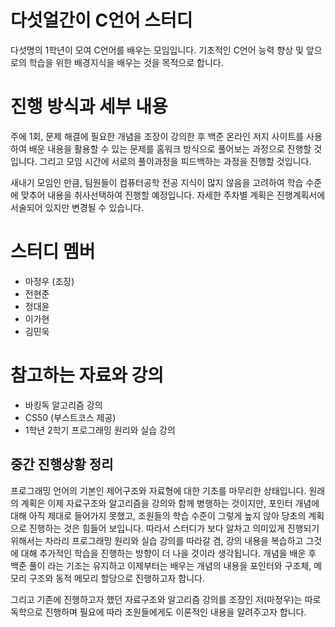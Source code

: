 # 다섯얼간이 C언어 스터디
다섯명의 1학년이 모여 C언어를 배우는 모임입니다.
기초적인 C언어 능력 향상 및 앞으로의 학습을 위한 배경지식을 배우는 것을 목적으로 합니다.

# 진행 방식과 세부 내용
주에 1회, 문제 해결에 필요한 개념을 조장이 강의한 후 백준 온라인 저지 사이트를 사용하여 배운 내용을 활용할 수 있는 문제를 홈워크 방식으로 풀어보는 과정으로 진행할 것입니다.
그리고 모임 시간에 서로의 풀이과정을 피드백하는 과정을 진행할 것입니다.

새내기 모임인 만큼, 팀원들이 컴퓨터공학 전공 지식이 많지 않음을 고려하여 학습 수준에 맞추어 내용을 취사선택하여 진행할 예정입니다.
자세한 주차별 계획은 진행계획서에 서술되어 있지만 변경될 수 있습니다.

# 스터디 멤버
- 마정우 (조장)
- 전현준
- 정대윤
- 이가현
- 김민욱

# 참고하는 자료와 강의
- 바킹독 알고리즘 강의
- CS50 (부스트코스 제공)
- 1학년 2학기 프로그래밍 원리와 실습 강의

## 중간 진행상황 정리

프로그래밍 언어의 기본인 제어구조와 자료형에 대한 기초를 마무리한 상태입니다.
원래의 계획은 이제 자료구조와 알고리즘을 강의와 함께 병행하는 것이지만, 포인터 개념에 대해 아직 제대로 들어가지 못했고, 조원들의 학습 수준이 그렇게 높지 않아 당초의 계획으로 진행하는 것은 힘들어 보입니다.
따라서 스터디가 보다 알차고 의미있게 진행되기 위해서는 차라리 프로그래밍 원리와 실습 강의를 따라갈 겸, 강의 내용을 복습하고 그것에 대해 추가적인 학습을 진행하는 방향이 더 나을 것이라 생각됩니다.
개념을 배운 후 백준 풀이 라는 기조는 유지하고 이제부터는 배우는 개념의 내용을 포인터와 구조체, 메모리 구조와 동적 메모리 할당으로 진행하고자 합니다.

그리고 기존에 진행하고자 했던 자료구조와 알고리즘 강의를 조장인 저(마정우)는 따로 독학으로 진행하며 필요에 따라 조원들에게도 이론적인 내용을 알려주고자 합니다.